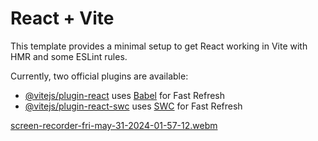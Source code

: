 # React + Vite

This template provides a minimal setup to get React working in Vite with HMR and some ESLint rules.

Currently, two official plugins are available:

- [@vitejs/plugin-react](https://github.com/vitejs/vite-plugin-react/blob/main/packages/plugin-react/README.md) uses [Babel](https://babeljs.io/) for Fast Refresh
- [@vitejs/plugin-react-swc](https://github.com/vitejs/vite-plugin-react-swc) uses [SWC](https://swc.rs/) for Fast Refresh
  
[screen-recorder-fri-may-31-2024-01-57-12.webm](https://github.com/khaled-ay/PexelsClone/assets/119243712/357d1aaf-e9c1-4017-8cfc-c58b8f435da8)
